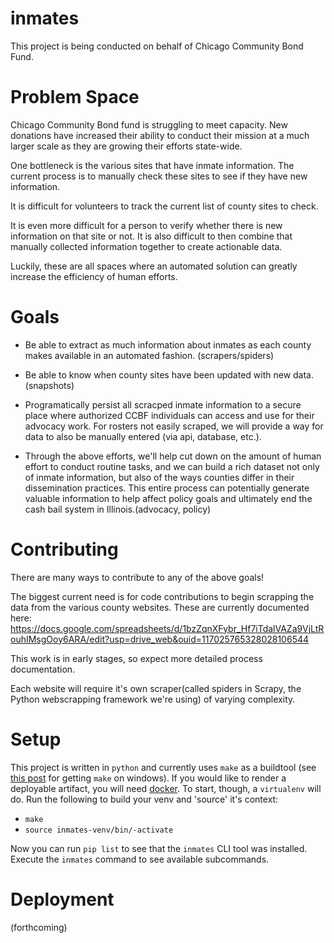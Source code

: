 # inmates

This project is being conducted on behalf of Chicago Community Bond Fund.

# Problem Space

Chicago Community Bond fund is struggling to meet capacity. New donations have increased their
ability to conduct their mission at a much larger scale as they are growing their efforts state-wide.

One bottleneck is the various sites that have inmate information. The current process is to
manually check these sites to see if they have new information.

It is difficult for volunteers to track the current list of county sites to check.

It is even more difficult for a person to verify whether there is new information on that site or not.
It is also difficult to then combine that manually collected information together to create actionable data.

Luckily, these are all spaces where an automated solution can greatly increase the efficiency of human efforts.

# Goals

- Be able to extract as much information about inmates as each county makes available in an automated fashion. (scrapers/spiders)

- Be able to know when county sites have been updated with new data.(snapshots)

- Programatically persist all scracped inmate information to a secure place where authorized CCBF individuals can access and use for their advocacy work. For rosters not easily scraped, we will provide a way for data to also be manually entered (via api, database, etc.).

- Through the above efforts, we'll help cut down on the amount of human effort to conduct routine tasks, and we can build a rich dataset not only of inmate information, but also of the ways counties differ in their dissemination practices. This entire process can potentially generate valuable information to help affect policy goals and ultimately end the cash bail system in Illinois.(advocacy, policy)

# Contributing

There are many ways to contribute to any of the above goals!

The biggest current need is for code contributions to begin scrapping the data from the various county websites. These are currently documented here: https://docs.google.com/spreadsheets/d/1bzZqnXFybr_Hf7iTdalVAZa9VjLtRouhIMsgOoy6ARA/edit?usp=drive_web&ouid=117025765328028106544

This work is in early stages, so expect more detailed process documentation.

Each website will require it's own scraper(called spiders in Scrapy, the Python webscrapping framework we're using) of varying complexity.

# Setup

This project is written in `python` and currently uses `make` as a buildtool (see [this post](https://stackoverflow.com/questions/32127524/how-to-install-and-use-make-in-windows) for getting `make` on windows).
If you would like to render a deployable artifact, you will need [docker](https://docs.docker.com/get-docker/).
To start, though, a `virtualenv` will do.
Run the following to build your venv and 'source' it's context:

- `make`
- `source inmates-venv/bin/-activate`

Now you can run `pip list` to see that the `inmates` CLI tool was installed.
Execute the `inmates` command to see available subcommands.

# Deployment

(forthcoming)
